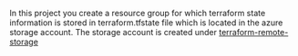 In this project you create a resource group for which terraform state information is stored in terraform.tfstate file which is located in the azure storage account. The storage account is created under [terraform-remote-storage](https://github.com/madhubanti0007/terraform-code-samples/tree/master/terraform-remote-storage)
